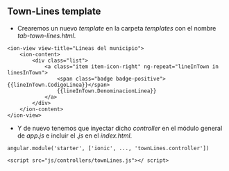## Town-Lines template

- Crearemos un nuevo *template* en la carpeta *templates* con el nombre *tab-town-lines.html*.

```
<ion-view view-title="Líneas del municipio">
    <ion-content>
        <div class="list">
            <a class="item item-icon-right" ng-repeat="lineInTown in linesInTown">
                <span class="badge badge-positive">{{lineInTown.CodigoLinea}}</span>
                {{lineInTown.DenominacionLinea}}
            </a>
        </div>
    </ion-content>
</ion-view>
```

- Y de nuevo tenemos que inyectar dicho *controller* en el módulo general de *app.js* e incluir el *.js* en el *index.html*.

```
angular.module('starter', ['ionic', ..., 'townLines.controller'])
```

```
<script src="js/controllers/townLines.js"></ script>
```
